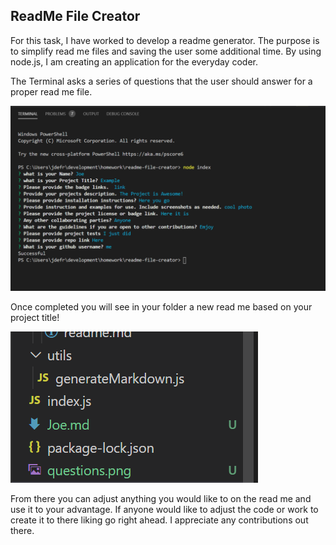## ReadMe File Creator

For this task, I have worked to develop a readme generator. The purpose is to simplify read me files and saving the user some additional time. By using node.js, I am creating an application for the everyday coder. 

The Terminal asks a series of questions that the user should answer for a proper read me file. 

![](questions.png)

Once completed you will see in your folder a new read me based on your project title!

![](file.png)

From there you can adjust anything you would like to on the read me and use it to your advantage. If anyone would like to adjust the code or work to create it to there liking go right ahead. I appreciate any contributions out there. 